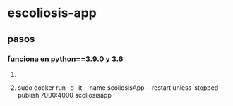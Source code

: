 # escoliosis-app
## pasos
### funciona en python==3.9.0 y 3.6 

1. ```docker build -t scoliosisapp .
2. sudo docker run -d -it --name scoliosisApp --restart unless-stopped --publish 7000:4000 scoliosisapp ```

